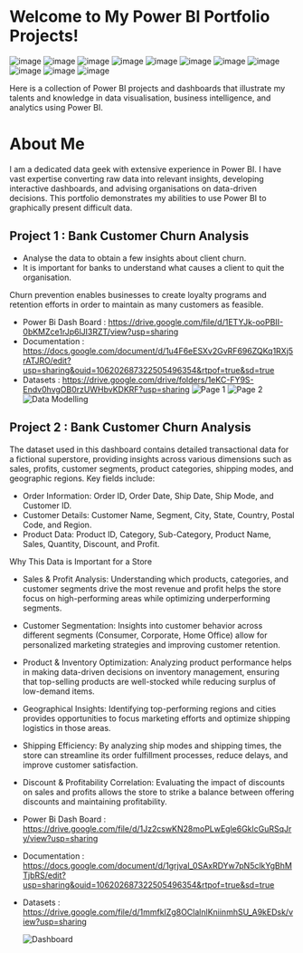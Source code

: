 # Welcome to My Power BI Portfolio Projects!  

![image](https://github.com/user-attachments/assets/d5a7dcb7-9d57-4e0f-be01-c7f0d1f5e5d0) ![image](https://github.com/user-attachments/assets/594a6aee-e18d-4999-a1c9-d31b367f0598) ![image](https://github.com/user-attachments/assets/6350bb0d-0b4f-4095-8bc9-5ad94dd54b50) ![image](https://github.com/user-attachments/assets/b78c5667-b703-42f7-a1d1-6f8de09fe402) ![image](https://github.com/user-attachments/assets/368ae3c5-8295-4c8d-9eb7-b596b22bd00f) ![image](https://github.com/user-attachments/assets/8aae5b00-d686-4683-9f77-169c5ef506f1) ![image](https://github.com/user-attachments/assets/2e5036dd-b71d-4e72-9abf-2a937906fb62) ![image](https://github.com/user-attachments/assets/0794904b-f806-4df4-9a3f-95cf622932bc) ![image](https://github.com/user-attachments/assets/83673404-85b2-4206-b672-9d35ba36d9e5) ![image](https://github.com/user-attachments/assets/595af2f1-75e0-434a-871e-133a55a8a747) ![image](https://github.com/user-attachments/assets/45ac9e11-81bb-4ccd-99d1-c4aaa39c1491)


Here is a collection of Power BI projects and dashboards that illustrate my talents and knowledge in data visualisation, business intelligence, and analytics using Power BI.

# About Me
I am a dedicated data geek with extensive experience in Power BI. I have vast expertise converting raw data into relevant insights, developing interactive dashboards, and advising organisations on data-driven decisions. This portfolio demonstrates my abilities to use Power BI to graphically present difficult data. 

## Project 1 : Bank Customer Churn Analysis
- Analyse the data to obtain a few insights about client churn.
- It is important for banks to understand what causes a client to quit the organisation.
  
Churn prevention enables businesses to create loyalty programs and retention efforts in order to maintain as many customers as feasible.
- Power Bi Dash Board : https://drive.google.com/file/d/1ETYJk-ooPBII-0bKMZce1rJp6lJI3RZT/view?usp=sharing
- Documentation : https://docs.google.com/document/d/1u4F6eESXv2GvRF696ZQKq1RXj5rATJRO/edit?usp=sharing&ouid=106202687322505496354&rtpof=true&sd=true
- Datasets : https://drive.google.com/drive/folders/1eKC-FY9S-Endv0hvgOB0rzUWHbvKDKRF?usp=sharing
![Page 1](https://github.com/user-attachments/assets/d5065440-4265-4a18-b08c-894b0d07b346)
![Page 2](https://github.com/user-attachments/assets/a27c0a81-90b0-4819-9b36-1b6c02335dec)
![Data Modelling](https://github.com/user-attachments/assets/32f4a340-a4e8-458d-a136-5c32571a4144)


## Project 2 : Bank Customer Churn Analysis
The dataset used in this dashboard contains detailed transactional data for a fictional superstore, providing insights across various dimensions such as sales, profits, customer segments, product categories, shipping modes, and geographic regions. Key fields include:

- Order Information: Order ID, Order Date, Ship Date, Ship Mode, and Customer ID.
- Customer Details: Customer Name, Segment, City, State, Country, Postal Code, and Region.
- Product Data: Product ID, Category, Sub-Category, Product Name, Sales, Quantity, Discount, and Profit.

Why This Data is Important for a Store
- Sales & Profit Analysis: Understanding which products, categories, and customer segments drive the most revenue and profit helps the store focus on high-performing areas while optimizing underperforming segments.
- Customer Segmentation: Insights into customer behavior across different segments (Consumer, Corporate, Home Office) allow for personalized marketing strategies and improving customer retention.
- Product & Inventory Optimization: Analyzing product performance helps in making data-driven decisions on inventory management, ensuring that top-selling products are well-stocked while reducing surplus of low-demand items.
- Geographical Insights: Identifying top-performing regions and cities provides opportunities to focus marketing efforts and optimize shipping logistics in those areas.
- Shipping Efficiency: By analyzing ship modes and shipping times, the store can streamline its order fulfillment processes, reduce delays, and improve customer satisfaction.
- Discount & Profitability Correlation: Evaluating the impact of discounts on sales and profits allows the store to strike a balance between offering discounts and maintaining profitability.

- Power Bi Dash Board : https://drive.google.com/file/d/1Jz2cswKN28moPLwEgle6GklcGuRSqJry/view?usp=sharing
- Documentation : https://docs.google.com/document/d/1grjval_0SAxRDYw7pN5clkYgBhMTjbRS/edit?usp=sharing&ouid=106202687322505496354&rtpof=true&sd=true
- Datasets : https://drive.google.com/file/d/1mmfkIZg8OClalnlKniinmhSU_A9kEDsk/view?usp=sharing

  ![Dashboard](https://github.com/user-attachments/assets/acde0785-8932-48bb-9980-a8600ac969da)
